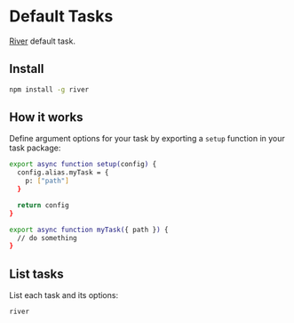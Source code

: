 # Default Tasks

[River](https://github.com/invrs/river#readme) default task.

## Install

```bash
npm install -g river
```

## How it works

Define argument options for your task by exporting a `setup` function in your task package:

```bash
export async function setup(config) {
  config.alias.myTask = {
    p: ["path"]
  }

  return config
}

export async function myTask({ path }) {
  // do something
}
```

## List tasks

List each task and its options:

```bash
river
```
